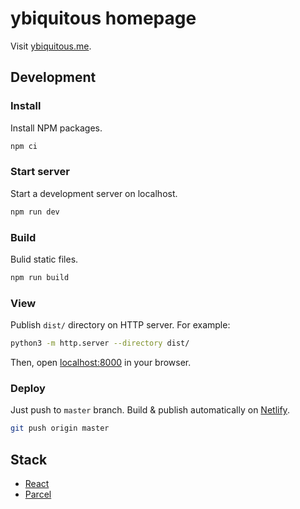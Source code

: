 # ybiquitous homepage

Visit [ybiquitous.me](https://ybiquitous.me).

## Development

### Install

Install NPM packages.

```sh
npm ci
```

### Start server

Start a development server on localhost.

```sh
npm run dev
```

### Build

Bulid static files.

```sh
npm run build
```

### View

Publish `dist/` directory on HTTP server. For example:

```sh
python3 -m http.server --directory dist/
```

Then, open [localhost:8000](http://localhost:8000/) in your browser.

### Deploy

Just push to `master` branch. Build & publish automatically on [Netlify](https://www.netlify.com/).

```sh
git push origin master
```

## Stack

- [React](https://reactjs.org/)
- [Parcel](https://parceljs.org/)
